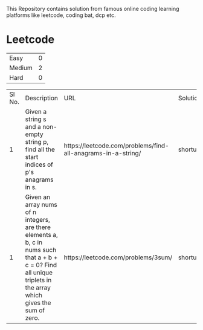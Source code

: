 This Repository contains solution from famous online coding learning platforms like leetcode, coding bat, dcp etc.

<H1>Leetcode</H1>

<Table>
  <tr>
    <td>Easy</td>
    <td>0</td>
  </tr>
  <tr>
    <td>Medium</td>
    <td>2</td>
  </tr>
  <tr>
    <td>Hard</td>
    <td>0</td>
  </tr>
</Table>

<Table>
  <tr>
    <td>Sl No.</td>
    <td>Description</td>
    <td>URL</td>
    <td>Solution</td>
  </tr>
  
  <tr>
    <td>1</td>
    <td>Given a string s and a non-empty string p, find all the start indices of p's anagrams in s.</td>
    <td>https://leetcode.com/problems/find-all-anagrams-in-a-string/</td>
    <td>shorturl.at/cdeLQ</td>
  </tr>
  
   <tr>
    <td>1</td>
    <td>Given an array nums of n integers, are there elements a, b, c in nums such that a + b + c = 0? Find all unique triplets in the array which gives the sum of zero.</td>
    <td>https://leetcode.com/problems/3sum/</td>
    <td>shorturl.at/euzO2</td>
  </tr>
  
  
  
</Table>
